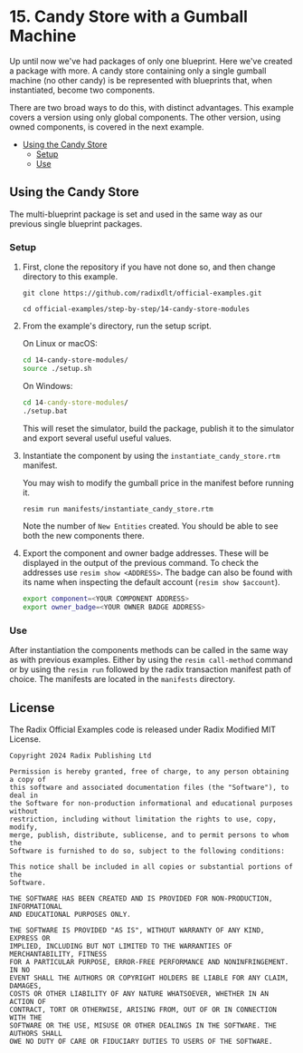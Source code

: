# 15. Candy Store with a Gumball Machine

Up until now we've had packages of only one blueprint. Here we've created a
package with more. A candy store containing only a single gumball machine (no
other candy) is be represented with blueprints that, when instantiated, become
two components.

There are two broad ways to do this, with distinct advantages. This example
covers a version using only global components. The other version, using owned
components, is covered in the next example.

- [Using the Candy Store](#using-the-candy-store)
  - [Setup](#setup)
  - [Use](#use)

## Using the Candy Store

The multi-blueprint package is set and used in the same way as our previous
single blueprint packages.

### Setup

1. First, clone the repository if you have not done so, and then change
   directory to this example.

   ```
   git clone https://github.com/radixdlt/official-examples.git

   cd official-examples/step-by-step/14-candy-store-modules
   ```

2. From the example's directory, run the setup script.

   On Linux or macOS:

   ```sh
   cd 14-candy-store-modules/
   source ./setup.sh
   ```

   On Windows:

   ```cmd
   cd 14-candy-store-modules/
   ./setup.bat
   ```

   This will reset the simulator, build the package, publish it to the simulator
   and export several useful useful values.

3. Instantiate the component by using the `instantiate_candy_store.rtm`
   manifest.

   You may wish to modify the gumball price in the manifest before running it.

   ```sh
   resim run manifests/instantiate_candy_store.rtm
   ```

   Note the number of `New Entities` created. You should be able to see both the
   new components there.

4. Export the component and owner badge addresses. These will be displayed in
   the output of the previous command. To check the addresses use
   `resim show <ADDRESS>`. The badge can also be found with its name when
   inspecting the default account (`resim show $account`).

   ```sh
   export component=<YOUR COMPONENT ADDRESS>
   export owner_badge=<YOUR OWNER BADGE ADDRESS>
   ```

### Use

After instantiation the components methods can be called in the same way as with
previous examples. Either by using the `resim call-method` command or by using
the `resim run` followed by the radix transaction manifest path of choice. The
manifests are located in the `manifests` directory.

## License

The Radix Official Examples code is released under Radix Modified MIT License.

    Copyright 2024 Radix Publishing Ltd

    Permission is hereby granted, free of charge, to any person obtaining a copy of
    this software and associated documentation files (the "Software"), to deal in
    the Software for non-production informational and educational purposes without
    restriction, including without limitation the rights to use, copy, modify,
    merge, publish, distribute, sublicense, and to permit persons to whom the
    Software is furnished to do so, subject to the following conditions:

    This notice shall be included in all copies or substantial portions of the
    Software.

    THE SOFTWARE HAS BEEN CREATED AND IS PROVIDED FOR NON-PRODUCTION, INFORMATIONAL
    AND EDUCATIONAL PURPOSES ONLY.

    THE SOFTWARE IS PROVIDED "AS IS", WITHOUT WARRANTY OF ANY KIND, EXPRESS OR
    IMPLIED, INCLUDING BUT NOT LIMITED TO THE WARRANTIES OF MERCHANTABILITY, FITNESS
    FOR A PARTICULAR PURPOSE, ERROR-FREE PERFORMANCE AND NONINFRINGEMENT. IN NO
    EVENT SHALL THE AUTHORS OR COPYRIGHT HOLDERS BE LIABLE FOR ANY CLAIM, DAMAGES,
    COSTS OR OTHER LIABILITY OF ANY NATURE WHATSOEVER, WHETHER IN AN ACTION OF
    CONTRACT, TORT OR OTHERWISE, ARISING FROM, OUT OF OR IN CONNECTION WITH THE
    SOFTWARE OR THE USE, MISUSE OR OTHER DEALINGS IN THE SOFTWARE. THE AUTHORS SHALL
    OWE NO DUTY OF CARE OR FIDUCIARY DUTIES TO USERS OF THE SOFTWARE.
